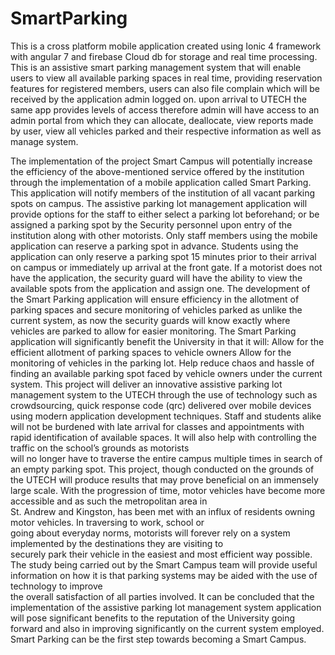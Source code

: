 # SmartParking
This is a cross platform mobile application created using Ionic 4 framework with angular 7 and firebase Cloud db for storage and real time processing. This is an assistive smart parking management system that will enable users to view all available parking spaces in real time, providing reservation features for registered members, users can also file complain which will be received by the application admin logged on. upon arrival to UTECH the same app provides levels of access therefore admin will have access to an admin portal from which they can allocate, deallocate, view reports made by user, view all vehicles parked and their respective information as well as manage system.

  The implementation of the project Smart Campus will potentially increase the efficiency of the above-mentioned service 
  offered by the institution through the implementation of a mobile application called Smart Parking. This application 
  will notify members of the institution of all vacant parking spots on campus.  The assistive parking lot management 
  application will provide options for the staff to either select a parking lot beforehand; or be assigned a parking
  spot by the Security personnel upon entry of the institution along with other motorists.  Only staff members using the
  mobile application can reserve a parking spot in advance. Students using the application can only reserve a parking spot
  15 minutes prior to their arrival on campus or immediately up arrival at the front gate. If a motorist does not have the 
  application, the security guard will have the ability to view the available spots from the application and assign one. 
  The development of the Smart Parking application will ensure efficiency in the allotment of parking spaces and secure 
  monitoring of vehicles parked as unlike the current system, as now the security guards will know exactly where vehicles 
  are parked to allow for easier monitoring.
  The Smart Parking application will significantly benefit the University in that it will:
    Allow for the efficient allotment of parking spaces to vehicle owners
    Allow for the monitoring of vehicles in the parking lot.
    Help reduce chaos and hassle of finding an available parking spot faced by vehicle owners under the current system.
  This project will deliver an innovative assistive parking lot management system to the UTECH through the use of technology 
  such as crowdsourcing, quick response code (qrc) delivered over mobile devices using modern application development 
  techniques.  Staff and students alike will not be burdened with late arrival for classes and appointments with rapid 
  identification of available spaces. It will also help with controlling the traffic on the school’s grounds as motorists  
  will no longer have to traverse the entire campus multiple times in search of an empty parking spot. 
  This project, though conducted on the grounds of the UTECH will produce results that may prove beneficial on an immensely  
  large scale. With the progression of time, motor vehicles have become more accessible and as such the metropolitan area in  
  St. Andrew and Kingston, has been met with an influx of residents owning motor vehicles.  In traversing to work, school or  
  going about everyday norms, motorists will forever rely on a system implemented by the destinations they are visiting to  
  securely park their vehicle in the easiest and most efficient way possible.  The study being carried out by the Smart Campus 
  team will provide useful information on how it is that parking systems may be aided with the use of technology to improve  
  the overall satisfaction of all parties involved. It can be concluded that the implementation of the assistive parking lot 
  management system application will pose significant benefits to the reputation of the University going forward and also in 
  improving significantly on the current system employed. Smart Parking can be the first step towards becoming a Smart Campus. 
  
